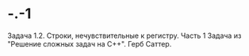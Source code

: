 # -.-1
Задача 1.2. Строки, нечувствительные к регистру. Часть 1
Задача из "Решение сложных задач на С++". Герб Саттер.
